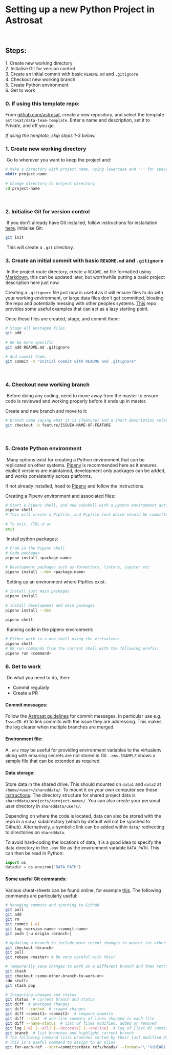 # Setting up a new Python Project in Astrosat
​
## Steps:

​1. Create new working directory  
2. Initialise Git for version control  
3. Create an initial commit with basic `README.md` and `.gitignore`  
4. Checkout new working branch  
5. Create Python environment  
6. Get to work
​
### 0. If using this template repo:
From [github.com/astrosat](https://github.com/astrosat), create a new repository, and select the template `astrosat/data-team-template`. Enter a name and description, set it to _Private_, and off you go.

_If using the template, skip steps 1-3 below._

### 1. Create new working directory
​
Go to wherever you want to keep the project and:
```bash
# Make a directory with project name, using lowercase and '-' for spaces
mkdir project-name
​
# Change directory to project directory
cd project-name
```
​
### 2. Initialise Git for version control
​
If you don't already have Git installed, follow instructions for installation [here](https://git-scm.com/downloads).
​
Initialise Git:
```bash
git init
```
​
This will create a `.git` directory.
​
### 3. Create an initial commit with basic `README.md` and `.gitignore`
​
In the project route directory, create a `README.md` file formatted using [Markdown](https://github.com/adam-p/markdown-here/wiki/Markdown-Cheatsheet), this can be updated later, but worthwhile putting a basic project description here just now.  

Creating a `.gitignore` file just now is useful as it will ensure files to do with your working environment, or large data files don't get committed, bloating the repo and potentially messing with other peoples systems. [This](https://github.com/github/gitignore) repo provides some useful examples that can act as a lazy starting point.  

Once these files are created, stage, and commit them:
```bash
# Stage all unstaged files
git add .
​
# OR be more specific
git add README.md .gitignore
​
# And commit them:
git commit -m "Initial commit with README and .gitignore"
```
​
### 4. Checkout new working branch
​
Before doing any coding, need to move away from the master to ensure code is reviewed and working properly before it ends up in master.  

Create and new branch and move to it:
```bash
# Branch name saying what it is (feature) and a short description relating to a Github issue if relevant
git checkout -b feature/ISSUE#-NAME-OF-FEATURE
```
​
### 5. Create Python environment 
​
Many options exist for creating a Python environment that can be replicated on other systems. [Pipenv](https://pipenv.readthedocs.io/en/latest/) is recommended here as it ensures explicit versions are maintained, development only packages can be added, and works consistently across platforms.  

If not already installed, head to [Pipenv](https://pipenv.readthedocs.io/en/latest/) and follow the instructions.  

Creating a Pipenv environment and associated files:
```bash
# Start a Pipenv shell, and new subshell with a python environment activated
pipenv shell
# This will create a Pipfile, and Pipfile.lock which should be committed
​
# To exit, CTRL-d or
exit
```
​
Install python packages:
```bash
# From in the Pipenv shell
# Code packages
pipenv install <package-name>
​
# Development packages such as formatters, linters, jupyter etc
pipenv install --dev <package-name>
```
​
Setting up an environment where Pipfiles exist:
```bash
# Install just main packages
pipenv install
​
# Install development and main packages
pipenv install --dev
​
pipenv shell
```
​
Running code in the pipenv environment:
```bash
# Either work in a new shell using the virtualenv:
pipenv shell
# OR run commands from the current shell with the following prefix:
pipenv run <command>
```

### 6. Get to work
​
Do what you need to do, then:
- Commit regularly  
- Create a PR 

#### Commit messages:
Follow the [Astrosat guidelines](https://github.com/astrosat/company-wiki/wiki/Commit-guidelines) for commit messages.
In particular use e.g. `IssueID #1` to link commits with the issue they are addressing. This makes the log clearer when multiple branches are merged. 

#### Environment file:
A `.env` may be useful for providing environment variables to the virtualenv along with ensuring secrets are not stored in Git. `.env.EXAMPLE` shows a sample file that can be extended as required. 

#### Data storage:
Store data in the shared drive. This should mounted on `data1` and `data2` at `/home/<user>/shareddata/`. 
To mount it on your own computer see these [instructions](https://github.com/astrosat/company-wiki/wiki/How-to-mount-the-shareddata-network-share). 
The directory structure for shared project data is `shareddata/projects/<project-name>/`. You can also create your personal user directory in `shareddata/users/`.  

Depending on where the code is located, data can also be stored with the repo in a `data/` subdirectory (which by default will not be synched to Github). Alternatively, a symbolic link can be added within `data/` redirecting to directories on `shareddata`. 

To avoid hard-coding the locations of data, it is a good idea to specify the data directory in the `.env` file as the environment variable `DATA_PATH`. This can then be read in Python:
```python
import os
datadir = os.environ("DATA_PATH")
```

#### Some useful Git commands:

Various cheat-sheets can be found online, for example [this](https://mirrors.edge.kernel.org/pub/software/scm/git/docs/gittutorial.html). The following commands are particularly useful: 
```bash
# Managing commits and synching to Github
git pull
git add
git rm
git commit [-a]
git tag <version-name> <commit-name>
git push [-u origin <branch>]

# Updating a branch to include more recent changes to master (or other base branch)
git checkout <branch>
git pull
git rebase <master> # Be very careful with this!

# Temporarily save changes to work on a different branch and then retrieve your previous work later
git stash
git checkout <some-other-branch-to-work-on>
<do stuff>
git stash pop

# Inspecting changes and status
git status  # current branch and status
git diff  # unstaged changes
git diff --cached  # staged changes
git diff <commit1> <commit2>  # compare commits
git diff --stat  # one-line summary of lines changed in each file
git diff --name-status  # list of files modified, added or removed
git log [-N] [--all] [--decorate] [--oneline]  # log of [last N] commits on branch [all branches] [with tags] [only first line of each]
git branch  # list branches and highlight current branch
# The following command lists branches sorted by their last modified date, showing the latest commit of each
# This is a useful command to assign to an alias
git for-each-ref --sort=committerdate refs/heads/ --format='\''%(HEAD) %(color:green)%(committerdate:short) %(color:yellow)%(refname:short)%(color:reset) - %(color:red)%(objectname:short)%(color:reset) - %(contents:subject) - %(authorname) (%(color:green)%(committerdate:relative)%(color:reset))'\'
```
